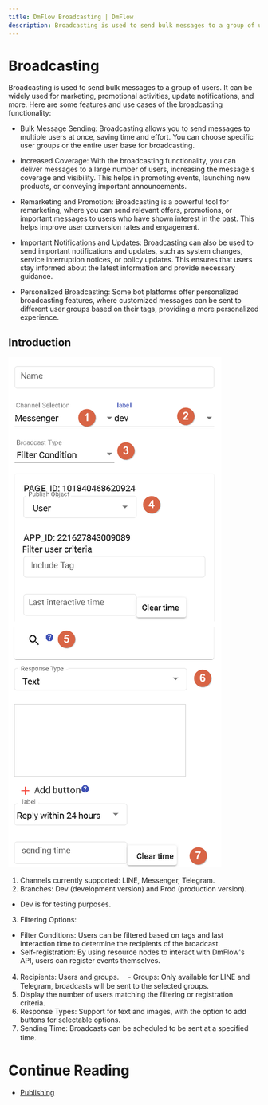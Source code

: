 ```yaml
---
title: DmFlow Broadcasting | DmFlow
description: Broadcasting is used to send bulk messages to a group of users. It can be widely used for marketing, promotional activities, update notifications, and more. Here are some features and use cases of the broadcasting functionality.
---
```


# Broadcasting

Broadcasting is used to send bulk messages to a group of users. It can be widely used for marketing, promotional activities, update notifications, and more. Here are some features and use cases of the broadcasting functionality:

- Bulk Message Sending: Broadcasting allows you to send messages to multiple users at once, saving time and effort. You can choose specific user groups or the entire user base for broadcasting.

- Increased Coverage: With the broadcasting functionality, you can deliver messages to a large number of users, increasing the message's coverage and visibility. This helps in promoting events, launching new products, or conveying important announcements.

- Remarketing and Promotion: Broadcasting is a powerful tool for remarketing, where you can send relevant offers, promotions, or important messages to users who have shown interest in the past. This helps improve user conversion rates and engagement.

- Important Notifications and Updates: Broadcasting can also be used to send important notifications and updates, such as system changes, service interruption notices, or policy updates. This ensures that users stay informed about the latest information and provide necessary guidance.

- Personalized Broadcasting: Some bot platforms offer personalized broadcasting features, where customized messages can be sent to different user groups based on their tags, providing a more personalized experience.

## Introduction

![DmFlow real broadcast Image](../../../../../../images/en/bot-broadcast-intro.png "DmFlow real broadcast Image")

1. Channels currently supported: LINE, Messenger, Telegram.
2. Branches: Dev (development version) and Prod (production version).
  - Dev is for testing purposes.
3. Filtering Options:
  - Filter Conditions: Users can be filtered based on tags and last interaction time to determine the recipients of the broadcast.
  - Self-registration: By using resource nodes to interact with DmFlow's API, users can register events themselves.
4. Recipients: Users and groups.
　- Groups: Only available for LINE and Telegram, broadcasts will be sent to the selected groups.
5. Display the number of users matching the filtering or registration criteria.
6. Response Types: Support for text and images, with the option to add buttons for selectable options.
7. Sending Time: Broadcasts can be scheduled to be sent at a specified time.
　　　

# Continue Reading
- [Publishing](../../tutorials/docs/bot-published.html)